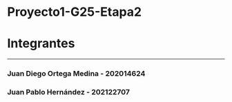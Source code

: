 # Proyecto1-G25-Etapa2

# Integrantes
---
### Juan Diego Ortega Medina - 202014624
### Juan Pablo Hernández - 202122707
